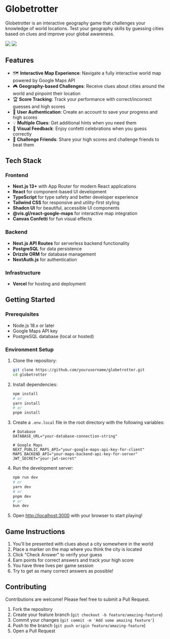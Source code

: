 # Globetrotter

Globetrotter is an interactive geography game that challenges your knowledge of world locations. Test your geography skills by guessing cities based on clues and improve your global awareness.

<img src="https://github.com/user-attachments/assets/3864e192-f1f4-4a7e-8920-8ee004e58094" />

<img src="https://github.com/user-attachments/assets/a42a7f8f-0c79-49b5-9397-d00bf1071a9e" />


## Features

- 🗺️ **Interactive Map Experience**: Navigate a fully interactive world map powered by Google Maps API
- 🎮 **Geography-based Challenges**: Receive clues about cities around the world and pinpoint their location
- 🏆 **Score Tracking**: Track your performance with correct/incorrect guesses and high scores
- 👥 **User Authentication**: Create an account to save your progress and high scores
- 💡 **Multiple Clues**: Get additional hints when you need them
- 🎉 **Visual Feedback**: Enjoy confetti celebrations when you guess correctly
- 🔗 **Challenge Friends**: Share your high scores and challenge friends to beat them

## Tech Stack

### Frontend

- **Next.js 13+** with App Router for modern React applications
- **React** for component-based UI development
- **TypeScript** for type safety and better developer experience
- **Tailwind CSS** for responsive and utility-first styling
- **Shadcn UI** for beautiful, accessible UI components
- **@vis.gl/react-google-maps** for interactive map integration
- **Canvas Confetti** for fun visual effects

### Backend

- **Next.js API Routes** for serverless backend functionality
- **PostgreSQL** for data persistence
- **Drizzle ORM** for database management
- **NextAuth.js** for authentication

### Infrastructure

- **Vercel** for hosting and deployment

## Getting Started

### Prerequisites

- Node.js 18.x or later
- Google Maps API key
- PostgreSQL database (local or hosted)

### Environment Setup

1. Clone the repository:

   ```bash
   git clone https://github.com/yourusername/globetrotter.git
   cd globetrotter
   ```

2. Install dependencies:

   ```bash
   npm install
   # or
   yarn install
   # or
   pnpm install
   ```

3. Create a `.env.local` file in the root directory with the following variables:

   ```
   # Database
   DATABASE_URL="your-database-connection-string"

   # Google Maps
   NEXT_PUBLIC_MAPS_API="your-google-maps-api-key-for-client"
   MAPS_BACKEND_API="your-maps-backend-api-key-for-server"
   JWT_SECRET="your-jwt-secret"
   ```

4. Run the development server:

   ```bash
   npm run dev
   # or
   yarn dev
   # or
   pnpm dev
   # or
   bun dev
   ```

5. Open [http://localhost:3000](http://localhost:3000) with your browser to start playing!

## Game Instructions

1. You'll be presented with clues about a city somewhere in the world
2. Place a marker on the map where you think the city is located
3. Click "Check Answer" to verify your guess
4. Earn points for correct answers and track your high score
5. You have three lives per game session
6. Try to get as many correct answers as possible!

## Contributing

Contributions are welcome! Please feel free to submit a Pull Request.

1. Fork the repository
2. Create your feature branch (`git checkout -b feature/amazing-feature`)
3. Commit your changes (`git commit -m 'Add some amazing feature'`)
4. Push to the branch (`git push origin feature/amazing-feature`)
5. Open a Pull Request
